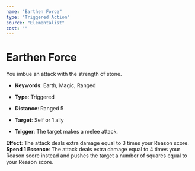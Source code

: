 ```yaml
---
name: "Earthen Force"
type: "Triggered Action"
source: "Elementalist"
cost: ""
---
```


# Earthen Force

You imbue an attack with the strength of stone.


- **Keywords**: Earth, Magic, Ranged

- **Type**: Triggered

- **Distance**: Ranged 5

- **Target**: Self or 1 ally

- **Trigger**: The target makes a melee attack.

**Effect**: The attack deals extra damage equal to 3 times your Reason score.
**Spend 1 Essence**: The attack deals extra damage equal to 4 times your Reason score instead and pushes the target a number of squares equal to your Reason score.
